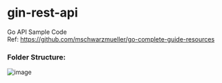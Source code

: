 # gin-rest-api
Go API Sample Code    
Ref: https://github.com/mschwarzmueller/go-complete-guide-resources   

### Folder Structure:   
![image](https://github.com/user-attachments/assets/883477f7-a2b3-4cce-afa8-743cee8c4472)

